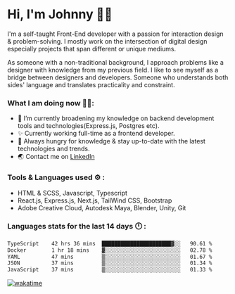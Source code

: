 # Hi, I'm Johnny 👋🧑‍

I'm a self-taught Front-End developer with a passion for interaction design & problem-solving. I mostly work on the intersection of digital design especially projects that span different or unique mediums.

As someone with a non-traditional background, I approach problems like a designer with knowledge from my previous field. I like to see myself as a bridge between designers and developers. Someone who understands both sides' language and translates practicality and constraint.

### What I am doing now 🧑‍💻:

- 🔭 I’m currently broadening my knowledge on backend development tools and technologies(Express.js, Postgres etc).
- ✨ Currently working full-time as a frontend developer.
- 📖 Always hungry for knowledge & stay up-to-date with the latest technologies and trends.
- 🌏 Contact me on [LinkedIn](https://www.linkedin.com/in/johchai/)

### Tools & Languages used ⚙️ :

- HTML & SCSS, Javascript, Typescript
- React.js, Express.js, Next.js, TailWind CSS, Bootstrap
- Adobe Creative Cloud, Autodesk Maya, Blender, Unity, Git

### Languages stats for the last 14 days 🕛 :

<!--START_SECTION:waka-->

```txt
TypeScript    42 hrs 36 mins  ██████████████████████▓░░   90.61 %
Docker        1 hr 18 mins    ▓░░░░░░░░░░░░░░░░░░░░░░░░   02.78 %
YAML          47 mins         ▒░░░░░░░░░░░░░░░░░░░░░░░░   01.67 %
JSON          37 mins         ▒░░░░░░░░░░░░░░░░░░░░░░░░   01.34 %
JavaScript    37 mins         ▒░░░░░░░░░░░░░░░░░░░░░░░░   01.33 %
```

<!--END_SECTION:waka-->

[![wakatime](https://wakatime.com/badge/user/0cd14e89-b357-451d-b5c1-4a79286fb5a6.svg)](https://wakatime.com/@0cd14e89-b357-451d-b5c1-4a79286fb5a6)
